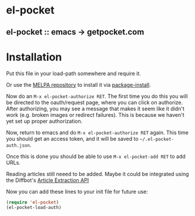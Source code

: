 el-pocket
=========

el-pocket :: emacs -> getpocket.com
-----------------------------------

# Installation
Put this file in your load-path somewhere and require it.

Or use the [MELPA repository](http://melpa.org/#/el-pocket) to install
it via [package-install](http://www.gnu.org/software/emacs/manual/html_node/emacs/Package-Installation.html).

Now do an `M-x el-pocket-authorize RET`. The first time you do this
you will be directed to the oauth/request page, where you can click on
authorize. After authorizing, you may see a message that makes it seem
like it didn't work (e.g. broken images or redirect failures).  This
is because we haven't yet set up proper authorization.

Now, return to emacs and do `M-x el-pocket-authorize RET` again. This
time you should get an access token, and it will be saved to
`~/.el-pocket-auth.json`.

Once this is done you should be able to use `M-x el-pocket-add RET` to
add URLs.

Reading articles still neeed to be added.  Maybe it could be
integrated using the Diffbot's
[Article Extraction API](https://www.diffbot.com/dev/docs/article/)

Now you can add these lines to your init file for future use:

```lisp
(require 'el-pocket)
(el-pocket-load-auth)
```


